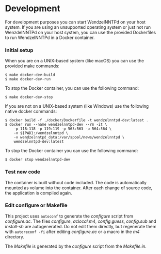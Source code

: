 # Development

For development purposes you can start WendzelNNTPd on your host system.
If you are using an unsupported operating system or just not run
WenzdelNNTPd on your host system, you can use the provided Dockerfiles
to run WendzelNNTPd in a Docker container.

### Initial setup

When you are on a UNIX-based system (like macOS) you can use the
provided make commands:
```console
$ make docker-dev-build
$ make docker-dev-run
```

To stop the Docker container, you can use the following command:
```console
$ make docker-dev-stop
```

If you are not on a UNIX-based system (like Windows) use the following
native docker commands:
```console
$ docker build -f ./docker/Dockerfile -t wendzelnntpd-dev:latest .
$ docker run --name wendzelnntpd-dev --rm -it \
    -p 118:118 -p 119:119 -p 563:563 -p 564:564 \
    -v ${PWD}:/wendzelnntpd \
    -v wendzelnntpd_data:/var/spool/news/wendzelnntpd \
    wendzelnntpd-dev:latest
```

To stop the Docker container you can use the following command:
```console
$ docker stop wendzelnntpd-dev
```

### Test new code

The container is built without code included. The code is automatically
mounted as volume into the container. After each change of source code,
the application is compiled again.

### Edit configure or Makefile

This project uses `autoconf` to generate the *configure* script from
*configure.ac*. The files *configure*, *aclocal.m4*, *config.guess*,
*config.sub* and *install-sh* are autogenerated. Do not edit them
directly, but regenerate them with `autoreconf -fi` after editing
*configure.ac* or a macro in the *m4* directory.

The *Makefile* is generated by the *configure* script from the
*Makefile.in*.
